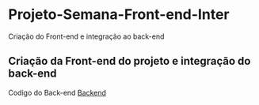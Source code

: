 # Projeto-Semana-Front-end-Inter
Criação do Front-end e integração ao back-end

## Criação da Front-end do projeto e integração do back-end 

Codigo do Back-end
[Backend](https://github.com/katianne23/Inter-Back-end.git)

